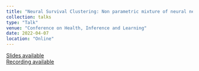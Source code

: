 ```yaml
---
title: "Neural Survival Clustering: Non parametric mixture of neural networks for survival clustering"
collection: talks
type: "Talk"
venue: "Conference on Health, Inference and Learning"
date: 2022-04-07
location: "Online"
---
```


[Slides available](../files/2022.04-CHIL.pdf)  
[Recording available](https://slideslive.com/38979157/neural-survival-clustering)
